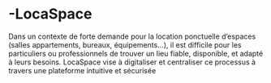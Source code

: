 # -LocaSpace
Dans un contexte de forte demande pour la location ponctuelle d’espaces (salles appartements, bureaux, équipements...), il est difficile pour les particuliers ou professionnels de trouver un lieu fiable, disponible, et adapté à leurs besoins.  LocaSpace vise à digitaliser et centraliser ce processus à travers une plateforme intuitive et sécurisée
